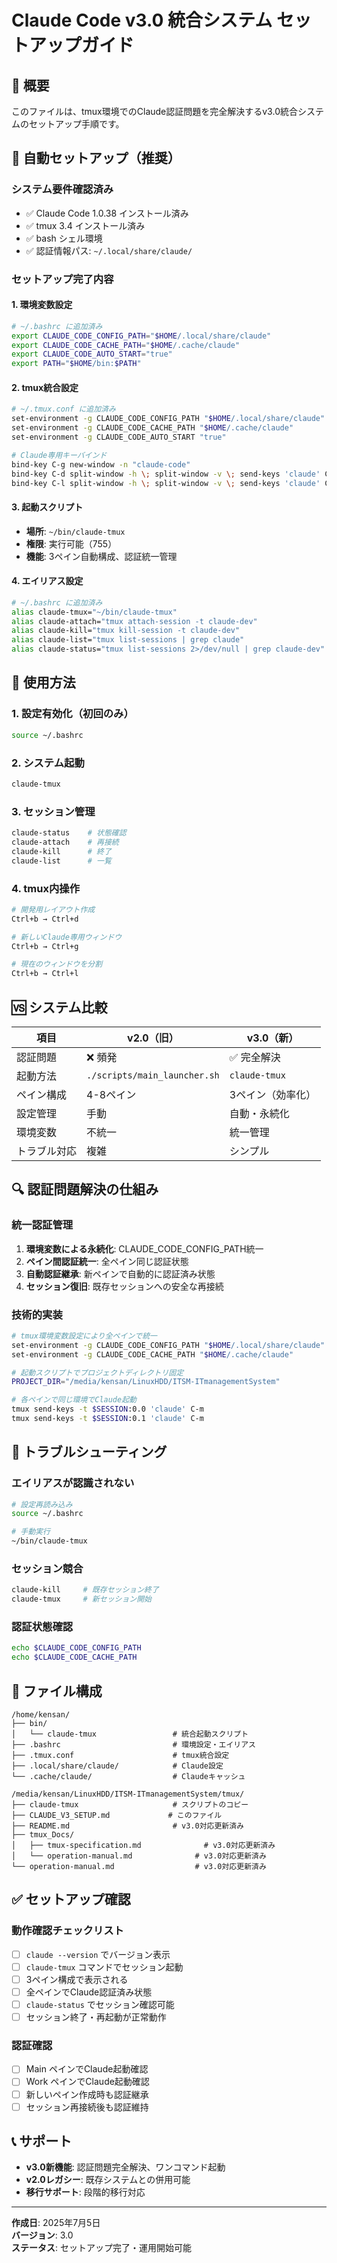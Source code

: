 # Claude Code v3.0 統合システム セットアップガイド

## 🎯 概要

このファイルは、tmux環境でのClaude認証問題を完全解決するv3.0統合システムのセットアップ手順です。

## 🚀 自動セットアップ（推奨）

### システム要件確認済み
- ✅ Claude Code 1.0.38 インストール済み
- ✅ tmux 3.4 インストール済み  
- ✅ bash シェル環境
- ✅ 認証情報パス: `~/.local/share/claude/`

### セットアップ完了内容

#### 1. 環境変数設定
```bash
# ~/.bashrc に追加済み
export CLAUDE_CODE_CONFIG_PATH="$HOME/.local/share/claude"
export CLAUDE_CODE_CACHE_PATH="$HOME/.cache/claude"  
export CLAUDE_CODE_AUTO_START="true"
export PATH="$HOME/bin:$PATH"
```

#### 2. tmux統合設定
```bash
# ~/.tmux.conf に追加済み
set-environment -g CLAUDE_CODE_CONFIG_PATH "$HOME/.local/share/claude"
set-environment -g CLAUDE_CODE_CACHE_PATH "$HOME/.cache/claude"
set-environment -g CLAUDE_CODE_AUTO_START "true"

# Claude専用キーバインド
bind-key C-g new-window -n "claude-code"
bind-key C-d split-window -h \; split-window -v \; send-keys 'claude' C-m
bind-key C-l split-window -h \; split-window -v \; send-keys 'claude' C-m
```

#### 3. 起動スクリプト
- **場所**: `~/bin/claude-tmux`
- **権限**: 実行可能（755）
- **機能**: 3ペイン自動構成、認証統一管理

#### 4. エイリアス設定
```bash
# ~/.bashrc に追加済み
alias claude-tmux="~/bin/claude-tmux"
alias claude-attach="tmux attach-session -t claude-dev"
alias claude-kill="tmux kill-session -t claude-dev"
alias claude-list="tmux list-sessions | grep claude"
alias claude-status="tmux list-sessions 2>/dev/null | grep claude-dev"
```

## 🔧 使用方法

### 1. 設定有効化（初回のみ）
```bash
source ~/.bashrc
```

### 2. システム起動
```bash
claude-tmux
```

### 3. セッション管理
```bash
claude-status    # 状態確認
claude-attach    # 再接続
claude-kill      # 終了
claude-list      # 一覧
```

### 4. tmux内操作
```bash
# 開発用レイアウト作成
Ctrl+b → Ctrl+d

# 新しいClaude専用ウィンドウ
Ctrl+b → Ctrl+g

# 現在のウィンドウを分割
Ctrl+b → Ctrl+l
```

## 🆚 システム比較

| 項目 | v2.0（旧） | v3.0（新） |
|------|------------|------------|
| 認証問題 | ❌ 頻発 | ✅ 完全解決 |
| 起動方法 | `./scripts/main_launcher.sh` | `claude-tmux` |
| ペイン構成 | 4-8ペイン | 3ペイン（効率化） |
| 設定管理 | 手動 | 自動・永続化 |
| 環境変数 | 不統一 | 統一管理 |
| トラブル対応 | 複雑 | シンプル |

## 🔍 認証問題解決の仕組み

### 統一認証管理
1. **環境変数による永続化**: CLAUDE_CODE_CONFIG_PATH統一
2. **ペイン間認証統一**: 全ペイン同じ認証状態
3. **自動認証継承**: 新ペインで自動的に認証済み状態
4. **セッション復旧**: 既存セッションへの安全な再接続

### 技術的実装
```bash
# tmux環境変数設定により全ペインで統一
set-environment -g CLAUDE_CODE_CONFIG_PATH "$HOME/.local/share/claude"
set-environment -g CLAUDE_CODE_CACHE_PATH "$HOME/.cache/claude"

# 起動スクリプトでプロジェクトディレクトリ固定
PROJECT_DIR="/media/kensan/LinuxHDD/ITSM-ITmanagementSystem"

# 各ペインで同じ環境でClaude起動
tmux send-keys -t $SESSION:0.0 'claude' C-m
tmux send-keys -t $SESSION:0.1 'claude' C-m
```

## 🚨 トラブルシューティング

### エイリアスが認識されない
```bash
# 設定再読み込み
source ~/.bashrc

# 手動実行
~/bin/claude-tmux
```

### セッション競合
```bash
claude-kill     # 既存セッション終了
claude-tmux     # 新セッション開始
```

### 認証状態確認
```bash
echo $CLAUDE_CODE_CONFIG_PATH
echo $CLAUDE_CODE_CACHE_PATH
```

## 📁 ファイル構成

```
/home/kensan/
├── bin/
│   └── claude-tmux                 # 統合起動スクリプト
├── .bashrc                         # 環境設定・エイリアス
├── .tmux.conf                      # tmux統合設定
├── .local/share/claude/            # Claude設定
└── .cache/claude/                  # Claudeキャッシュ

/media/kensan/LinuxHDD/ITSM-ITmanagementSystem/tmux/
├── claude-tmux                     # スクリプトのコピー
├── CLAUDE_V3_SETUP.md             # このファイル
├── README.md                       # v3.0対応更新済み
├── tmux_Docs/
│   ├── tmux-specification.md              # v3.0対応更新済み
│   └── operation-manual.md              # v3.0対応更新済み
└── operation-manual.md                  # v3.0対応更新済み
```

## ✅ セットアップ確認

### 動作確認チェックリスト
- [ ] `claude --version` でバージョン表示
- [ ] `claude-tmux` コマンドでセッション起動
- [ ] 3ペイン構成で表示される
- [ ] 全ペインでClaude認証済み状態
- [ ] `claude-status` でセッション確認可能
- [ ] セッション終了・再起動が正常動作

### 認証確認
- [ ] Main ペインでClaude起動確認
- [ ] Work ペインでClaude起動確認  
- [ ] 新しいペイン作成時も認証継承
- [ ] セッション再接続後も認証維持

## 📞 サポート

- **v3.0新機能**: 認証問題完全解決、ワンコマンド起動
- **v2.0レガシー**: 既存システムとの併用可能
- **移行サポート**: 段階的移行対応

---

**作成日**: 2025年7月5日  
**バージョン**: 3.0  
**ステータス**: セットアップ完了・運用開始可能